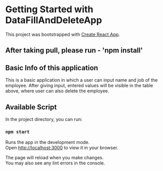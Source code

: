 # Getting Started with DataFillAndDeleteApp

This project was bootstrapped with [Create React App](https://github.com/facebook/create-react-app).

## After taking pull, please run - 'npm install'


## Basic Info of this application

This is a basic application in which a user can input name and job of the employee. After giving input, entered values will be visible in the table above, where user can also delete the employee.

## Available Script

In the project directory, you can run:

### `npm start`

Runs the app in the development mode.\
Open [http://localhost:3000](http://localhost:3000) to view it in your browser.

The page will reload when you make changes.\
You may also see any lint errors in the console.



